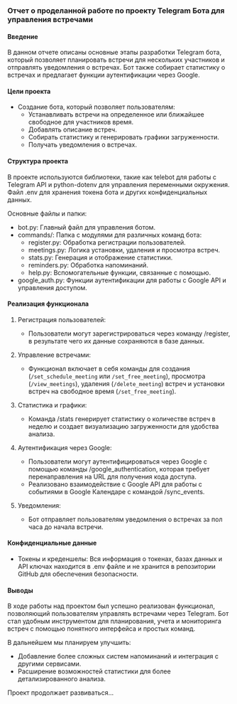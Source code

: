 ### Отчет о проделанной работе по проекту Telegram Бота для управления встречами  
  
#### Введение  
  
В данном отчете описаны основные этапы разработки Telegram бота, который позволяет планировать встречи для нескольких участников и отправлять уведомления о встречах. Бот также собирает статистику о встречах и предлагает функции аутентификации через Google.  
  
#### Цели проекта  
  
- Создание бота, который позволяет пользователям:  
  - Устанавливать встречи на определенное или ближайшее свободное для участников время.  
  - Добавлять описание встреч.  
  - Собирать статистику и генерировать графики загруженности.  
  - Получать уведомления о встречах.  
  
#### Структура проекта 
  
В проекте используются библиотеки, такие как telebot для работы с Telegram API и python-dotenv для управления переменными окружения. Файл .env для хранения токена бота и других конфиденциальных данных. 
  
Основные файлы и папки:  
   - bot.py: Главный файл для управления ботом.  
   - commands/: Папка с модулями для различных команд бота:  
     - register.py: Обработка регистрации пользователей.  
     - meetings.py: Логика установки, удаления и просмотра встреч.  
     - stats.py: Генерация и отображение статистики.  
     - reminders.py: Обработка напоминаний.  
     - help.py: Вспомогательные функции, связанные с помощью.  
   - google_auth.py: Функции аутентификации для работы с Google API и управления доступом.  
  
#### Реализация функционала  
  
1. Регистрация пользователей:  
   - Пользователи могут зарегистрироваться через команду /register, в результате чего их данные сохраняются в базе данных.  
  
2. Управление встречами:  
   - Функционал включает в себя команды для создания (`/set_schedule_meeting` или `/set_free_meeting`), просмотра (`/view_meetings`), удаления (`/delete_meeting`) встреч и установки встреч на свободное время (`/set_free_meeting`).  
  
3. Статистика и графики:  
   - Команда /stats генерирует статистику о количестве встреч в неделю и создает визуализацию загруженности для удобства анализа.  
  
4. Аутентификация через Google:  
   - Пользователи могут аутентифицироваться через Google с помощью команды /google_authentication, которая требует перенаправления на URL для получения кода доступа.  
   - Реализовано взаимодействие с Google API для работы с событиями в Google Календаре с командой /sync_events.  
  
5. Уведомления:  
   - Бот отправляет пользователям уведомления о встречах за пол часа до начала встречи.   
  
#### Конфиденциальные данные  
  
- Токены и креденшелы: Вся информация о токенах, базах данных и API ключах находится в .env файле и не хранится в репозитории GitHub для обеспечения безопасности.  
  
#### Выводы  
  
В ходе работы над проектом был успешно реализован функционал, позволяющий пользователям управлять встречами через Telegram. Бот стал удобным инструментом для планирования, учета и мониторинга встреч с помощью понятного интерфейса и простых команд.   
  
В дальнейшем мы планируем улучшить:  
- Добавление более сложных систем напоминаний и интеграция с другими сервисами.  
- Расширение возможностей статистики для более детализированного анализа.  
  
Проект продолжает развиваться...